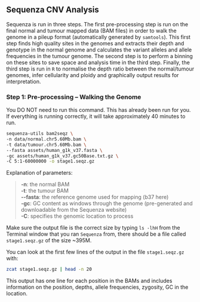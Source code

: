 ## Sequenza CNV Analysis

Sequenza is run in three steps. The first pre-processing step is run on
the final normal and tumour mapped data (BAM files) in order to walk the
genome in a pileup format (automatically generated by `samtools`). This
first step finds high quality sites in the genomes and extracts their
depth and genotype in the normal genome and calculates the variant
alleles and allele frequencies in the tumour genome. The second step is
to perform a binning on these sites to save space and analysis time in
the third step. Finally, the third step is run in `R` to normalise the depth
ratio between the normal/tumour genomes, infer cellularity and ploidy
and graphically output results for interpretation.


### Step 1: Pre-processing – Walking the Genome

You DO NOT need to run this command. This has already been run for you.
If everything is running correctly, it will take approximately 40 minutes to run.

```bash
sequenza-utils bam2seqz \
-n data/normal.chr5.60Mb.bam \
-t data/tumour.chr5.60Mb.bam \
--fasta assets/human_g1k_v37.fasta \
-gc assets/human_g1k_v37.gc50Base.txt.gz \
-C 5:1-60000000 -o stage1.seqz.gz
```

Explanation of parameters:

  >  **-n**: the normal BAM  
  >  **-t**: the tumour BAM  
  >  **-\-fasta**: the reference genome used for mapping (b37 here)  
  >  **-gc**: GC content as windows through the genome (pre-generated and downloadable from the Sequenza website)  
  >  **-C**: specifies the genomic location to process  

Make sure the output file is the correct size by typing `ls -lhH` from the
Terminal window that you ran `Sequenza` from, there should be a file
called `stage1.seqz.gz` of the size ~395M.

You can look at the first few lines of the output in the file
`stage1.seqz.gz` with:

```bash
zcat stage1.seqz.gz | head -n 20
```

This output has one line for each position in the BAMs and includes
information on the position, depths, allele frequencies, zygosity, GC in
the location.
